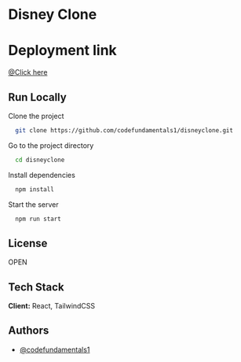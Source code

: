 # Disney Clone

# Deployment link 

[@Click here](https://disneyclone-nu.vercel.app/)




## Run Locally

Clone the project

```bash
  git clone https://github.com/codefundamentals1/disneyclone.git
```

Go to the project directory

```bash
  cd disneyclone
```

Install dependencies

```bash
  npm install
```

Start the server

```bash
  npm run start
```


## License

OPEN

## Tech Stack

**Client:** React, TailwindCSS




## Authors

- [@codefundamentals1](https://www.github.com/codefundamentals1)

